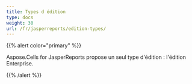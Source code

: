 ```yaml
---
title: Types d édition
type: docs
weight: 30
url: /fr/jasperreports/edition-types/
---
```


{{% alert color="primary" %}} 

Aspose.Cells for JasperReports propose un seul type d'édition : l'édition Enterprise.

{{% /alert %}}
